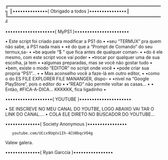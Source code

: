 ╔═════════════════════════════════════════════════╗
║••••••••••••••{ Obrigado a todos }•••••••••••••••║
╚═════════════════════════════════════════════════╝

••••••••••••••••••••{ MyPS1 }••••••••••••••••••••••

• Este script foi criado para modificar a PS1 do  •
•seu “TERMUX” pra quem não sabe, a PS1 nada mais  •
•é do que a “Prompt de Comando” do seu termux,sa- •
•be aquele “$ ” que fica antes de qualquer coman- •
•do é ele mesmo, com este script voce vai poder   •
•trocar por qualquer uma de sua escolha, ja tem   •
•algumas preparadas, mas se você não gostar tudo  •
•bem, existe o modo “EDITOR” no script onde você  •
•pode criar sua propria “PS1”...                  •
• Mas aconselho você a faze-lá em outro editor,   •
•como o do ES FILE EXPLORER FILE MANANGER, dispo- •
•nivel na “Google PlayStore”, pois o editor do    •
•“READ” não permite voltar as casas...            •
• Então, #FICA-A-DICA... KKKKKK, fica ligadinho   •

•••••••••••••••••••{ YOUTUBE }•••••••••••••••••••••

• SE INSCREVE NO MEU CANAL DO YOUTBE, LOGO ABAIXO
VAI TAR O LINK DO CANAL....
• COLA ELE DIRETO NO BUSCADOR DO YOUTUBE...

••••••••••••••{ Society Anonymous }••••••••••••••••

       youtube.com/UCcx9UqVx1Ih-4CU0bqcVO4g

Valew galera.

••••••••••••••{    Ryan Garccia   }••••••••••••••••
